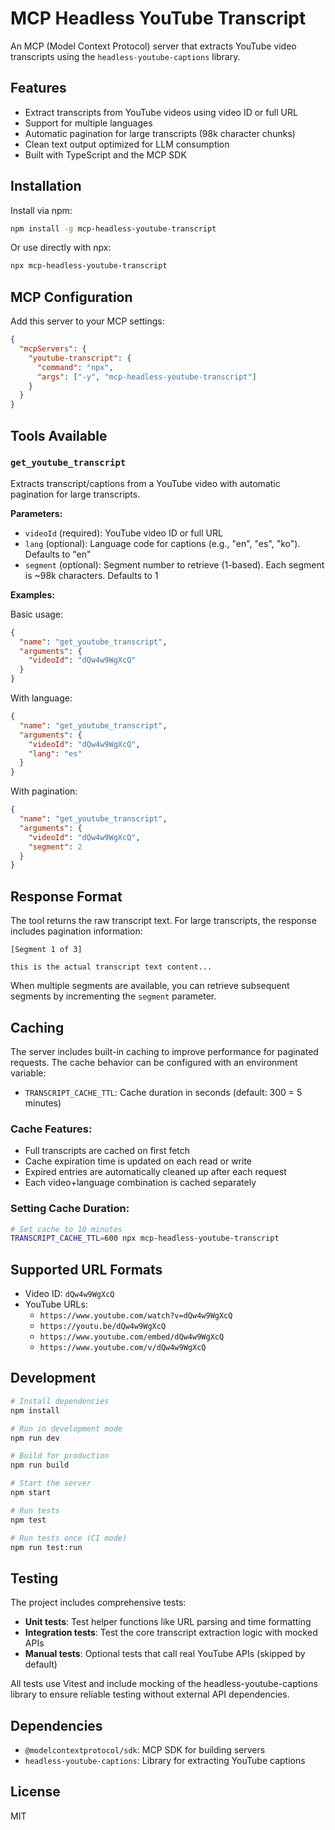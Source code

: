 # MCP Headless YouTube Transcript

An MCP (Model Context Protocol) server that extracts YouTube video transcripts using the `headless-youtube-captions` library.

## Features

- Extract transcripts from YouTube videos using video ID or full URL
- Support for multiple languages
- Automatic pagination for large transcripts (98k character chunks)
- Clean text output optimized for LLM consumption
- Built with TypeScript and the MCP SDK

## Installation

Install via npm:

```bash
npm install -g mcp-headless-youtube-transcript
```

Or use directly with npx:

```bash
npx mcp-headless-youtube-transcript
```

## MCP Configuration

Add this server to your MCP settings:

```json
{
  "mcpServers": {
    "youtube-transcript": {
      "command": "npx",
      "args": ["-y", "mcp-headless-youtube-transcript"]
    }
  }
}
```

## Tools Available

### `get_youtube_transcript`

Extracts transcript/captions from a YouTube video with automatic pagination for large transcripts.

**Parameters:**
- `videoId` (required): YouTube video ID or full URL
- `lang` (optional): Language code for captions (e.g., "en", "es", "ko"). Defaults to "en"
- `segment` (optional): Segment number to retrieve (1-based). Each segment is ~98k characters. Defaults to 1

**Examples:**

Basic usage:
```json
{
  "name": "get_youtube_transcript",
  "arguments": {
    "videoId": "dQw4w9WgXcQ"
  }
}
```

With language:
```json
{
  "name": "get_youtube_transcript",
  "arguments": {
    "videoId": "dQw4w9WgXcQ",
    "lang": "es"
  }
}
```

With pagination:
```json
{
  "name": "get_youtube_transcript",
  "arguments": {
    "videoId": "dQw4w9WgXcQ",
    "segment": 2
  }
}
```

## Response Format

The tool returns the raw transcript text. For large transcripts, the response includes pagination information:

```
[Segment 1 of 3]

this is the actual transcript text content...
```

When multiple segments are available, you can retrieve subsequent segments by incrementing the `segment` parameter.

## Caching

The server includes built-in caching to improve performance for paginated requests. The cache behavior can be configured with an environment variable:

- `TRANSCRIPT_CACHE_TTL`: Cache duration in seconds (default: 300 = 5 minutes)

### Cache Features:
- Full transcripts are cached on first fetch
- Cache expiration time is updated on each read or write
- Expired entries are automatically cleaned up after each request
- Each video+language combination is cached separately

### Setting Cache Duration:

```bash
# Set cache to 10 minutes
TRANSCRIPT_CACHE_TTL=600 npx mcp-headless-youtube-transcript
```

## Supported URL Formats

- Video ID: `dQw4w9WgXcQ`
- YouTube URLs:
  - `https://www.youtube.com/watch?v=dQw4w9WgXcQ`
  - `https://youtu.be/dQw4w9WgXcQ`
  - `https://www.youtube.com/embed/dQw4w9WgXcQ`
  - `https://www.youtube.com/v/dQw4w9WgXcQ`

## Development

```bash
# Install dependencies
npm install

# Run in development mode
npm run dev

# Build for production
npm run build

# Start the server
npm start

# Run tests
npm test

# Run tests once (CI mode)
npm run test:run
```

## Testing

The project includes comprehensive tests:

- **Unit tests**: Test helper functions like URL parsing and time formatting
- **Integration tests**: Test the core transcript extraction logic with mocked APIs
- **Manual tests**: Optional tests that call real YouTube APIs (skipped by default)

All tests use Vitest and include mocking of the headless-youtube-captions library to ensure reliable testing without external API dependencies.

## Dependencies

- `@modelcontextprotocol/sdk`: MCP SDK for building servers
- `headless-youtube-captions`: Library for extracting YouTube captions

## License

MIT